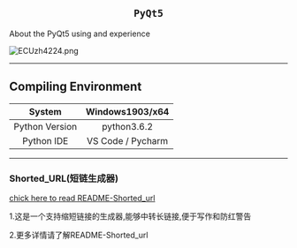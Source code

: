 <h2 align="center"><code>PyQt5</code></h2>

About the PyQt5 using and experience

![ECUzh4224.png](https://s2.ax1x.com/2019/04/20/ECUzh4.png)

---

## Compiling Environment

|System|Windows1903/x64|
|:-:|:-:|
|Python Version|python3.6.2|
|Python IDE|VS Code / Pycharm|

-----

###  Shorted_URL(短链生成器)

[chick here to read README-Shorted_url](https://github.com/SunRelease/PyQt5/blob/master/Short_url/shorted.md)

1.这是一个支持缩短链接的生成器,能够中转长链接,便于写作和防红警告

2.更多详情请了解README-Shorted_url

